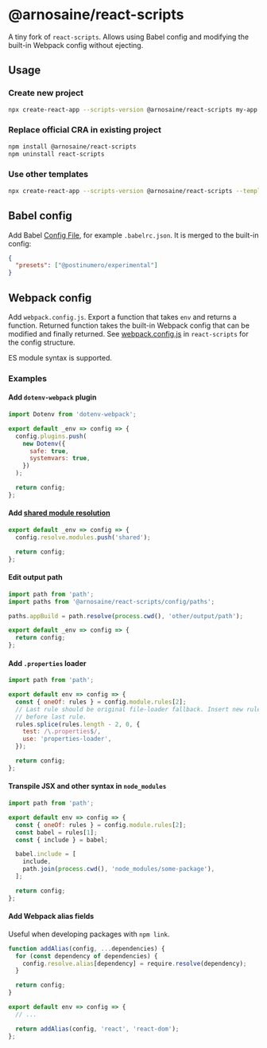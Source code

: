 # @arnosaine/react-scripts

A tiny fork of `react-scripts`. Allows using Babel config and modifying the built-in Webpack config without ejecting.

## Usage

### Create new project

```sh
npx create-react-app --scripts-version @arnosaine/react-scripts my-app
```

### Replace official CRA in existing project

```sh
npm install @arnosaine/react-scripts
npm uninstall react-scripts
```

### Use other templates

```sh
npx create-react-app --scripts-version @arnosaine/react-scripts --template @arnosaine/cra-template my-app
```

## Babel config

Add Babel [Config File](https://babeljs.io/docs/en/config-files), for example `.babelrc.json`. It is merged to the built-in config:

```json
{
  "presets": ["@postinumero/experimental"]
}
```

## Webpack config

Add `webpack.config.js`. Export a function that takes `env` and returns a function. Returned function takes the built-in Webpack config that can be modified and finally returned.
See [webpack.config.js](https://github.com/facebook/create-react-app/blob/master/packages/react-scripts/config/webpack.config.js) in `react-scripts` for the config structure.

ES module syntax is supported.

### Examples

#### Add `dotenv-webpack` plugin

```js
import Dotenv from 'dotenv-webpack';

export default _env => config => {
  config.plugins.push(
    new Dotenv({
      safe: true,
      systemvars: true,
    })
  );

  return config;
};
```

#### Add [shared module resolution](https://gist.github.com/ryanflorence/daafb1e3cb8ad740b346#shared-module-resolution)

```js
export default _env => config => {
  config.resolve.modules.push('shared');

  return config;
};
```

#### Edit output path

```js
import path from 'path';
import paths from '@arnosaine/react-scripts/config/paths';

paths.appBuild = path.resolve(process.cwd(), 'other/output/path');

export default _env => config => {
  return config;
};
```

#### Add `.properties` loader

```js
import path from 'path';

export default env => config => {
  const { oneOf: rules } = config.module.rules[2];
  // Last rule should be original file-loader fallback. Insert new rules just
  // before last rule.
  rules.splice(rules.length - 2, 0, {
    test: /\.properties$/,
    use: 'properties-loader',
  });

  return config;
};
```

#### Transpile JSX and other syntax in `node_modules`

```js
import path from 'path';

export default env => config => {
  const { oneOf: rules } = config.module.rules[2];
  const babel = rules[1];
  const { include } = babel;

  babel.include = [
    include,
    path.join(process.cwd(), 'node_modules/some-package'),
  ];

  return config;
};
```

#### Add Webpack alias fields

Useful when developing packages with `npm link`.

```js
function addAlias(config, ...dependencies) {
  for (const dependency of dependencies) {
    config.resolve.alias[dependency] = require.resolve(dependency);
  }

  return config;
}

export default env => config => {
  // ...

  return addAlias(config, 'react', 'react-dom');
};
```
